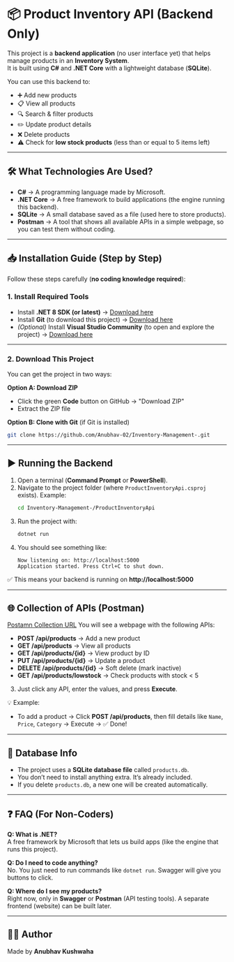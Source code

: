 # 📦 Product Inventory API (Backend Only)

This project is a **backend application** (no user interface yet) that helps manage products in an **Inventory System**.  
It is built using **C#** and **.NET Core** with a lightweight database (**SQLite**).  

You can use this backend to:  
- ➕ Add new products  
- 📋 View all products  
- 🔍 Search & filter products  
- ✏️ Update product details  
- ❌ Delete products
- ⚠️ Check for **low stock products** (less than or equal to 5 items left)  

---

## 🛠 What Technologies Are Used?

- **C#** → A programming language made by Microsoft.  
- **.NET Core** → A free framework to build applications (the engine running this backend).  
- **SQLite** → A small database saved as a file (used here to store products).  
- **Postman** → A tool that shows all available APIs in a simple webpage, so you can test them without coding.  

---

## 📥 Installation Guide (Step by Step)

Follow these steps carefully (**no coding knowledge required**):

### 1. Install Required Tools
- Install **.NET 8 SDK (or latest)** → [Download here](https://dotnet.microsoft.com/en-us/download)  
- Install **Git** (to download this project) → [Download here](https://git-scm.com/downloads)  
- *(Optional)* Install **Visual Studio Community** (to open and explore the project) → [Download here](https://visualstudio.microsoft.com/vs/community/)  

---

### 2. Download This Project

You can get the project in two ways:  

**Option A: Download ZIP**  
- Click the green **Code** button on GitHub → "Download ZIP"  
- Extract the ZIP file  

**Option B: Clone with Git** (if Git is installed)  
```bash
git clone https://github.com/Anubhav-02/Inventory-Management-.git
```

---

## ▶️ Running the Backend

1. Open a terminal (**Command Prompt** or **PowerShell**).  
2. Navigate to the project folder (where `ProductInventoryApi.csproj` exists). Example:  
   ```bash
   cd Inventory-Management-/ProductInventoryApi
   ```
3. Run the project with:  
   ```bash
   dotnet run
   ```
4. You should see something like:  
   ```
   Now listening on: http://localhost:5000
   Application started. Press Ctrl+C to shut down.
   ```

✅ This means your backend is running on **http://localhost:5000**

---

## 🌐 Collection of APIs (Postman) 
[Postamn Collection URL](https://.postman.co/workspace/My-Workspace~9106ab3a-a3d7-4634-8f0d-d107dbaed5b7/request/42616923-e4a60cf9-e549-444e-a176-a4f54cf72a04?action=share&creator=42616923&ctx=documentation&active-environment=42616923-5c257926-88ba-411f-ae2f-d1886a17c557)
You will see a webpage with the following APIs:  
   - **POST /api/products** → Add a new product  
   - **GET /api/products** → View all products  
   - **GET /api/products/{id}** → View product by ID  
   - **PUT /api/products/{id}** → Update a product  
   - **DELETE /api/products/{id}** → Soft delete (mark inactive)  
   - **GET /api/products/lowstock** → Check products with stock < 5  

3. Just click any API, enter the values, and press **Execute**.  

💡 Example:  
- To add a product → Click **POST /api/products**, then fill details like `Name`, `Price`, `Category` → Execute → ✅ Done!  

---

## 📂 Database Info

- The project uses a **SQLite database file** called `products.db`.  
- You don’t need to install anything extra. It’s already included.  
- If you delete `products.db`, a new one will be created automatically.  

---

## ❓ FAQ (For Non-Coders)

**Q: What is .NET?**  
A free framework by Microsoft that lets us build apps (like the engine that runs this project).  

**Q: Do I need to code anything?**  
No. You just need to run commands like `dotnet run`. Swagger will give you buttons to click.  

**Q: Where do I see my products?**  
Right now, only in **Swagger** or **Postman** (API testing tools). A separate frontend (website) can be built later.  

---

## 👨‍💻 Author
Made by **Anubhav Kushwaha**
